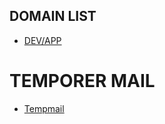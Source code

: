## DOMAIN LIST
- [DEV/APP](https://porkbun.com/event/freeappdev?coupon=DEVELOPERMEDIA)
# TEMPORER MAIL
- [Tempmail](https://tempmail.plus/en/#!)
